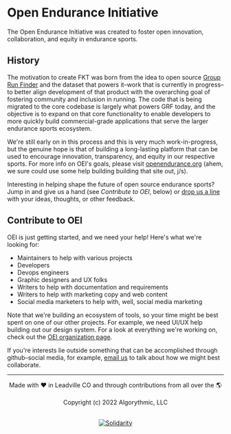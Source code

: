 # Open Endurance Initiative
The Open Endurance Initiative was created to foster open innovation, collaboration, and equity in endurance sports.

## History

The motivation to create FKT was born from the idea to open source [Group Run Finder](https://grouprunfinder.com) and the dataset that powers it–work that is currently in progress–to better align development of that product with the overarching goal of fostering community and inclusion in running. The code that is being migrated to the core codebase is largely what powers GRF today, and the objective is to expand on that core functionality to enable developers to more quickly build commercial-grade applications that serve the larger endurance sports ecosystem.

We're still early on in this process and this is very much work-in-progress, but the genuine hope is that of building a long-lasting platform that can be used to encourage innovation, transparency, and equity in our respective sports. For more info on OEI's goals, please visit [openendurance.org](https://openendurance.org) (ahem, we sure could use some help building building that site out, j/s).

Interesting in helping shape the future of open source endurance sports? Jump in and give us a hand (see _Contribute to OEI_, below) or [drop us a line](mailto:team@openendurance.org) with your ideas, thoughts, or other feedback.

## Contribute to OEI

OEI is just getting started, and we need your help! Here's what we're looking for:

-  Maintainers to help with various projects
-  Developers
-  Devops engineers
-  Graphic designers and UX folks
-  Writers to help with documentation and requirements
-  Writers to help with marketing copy and web content
-  Social media marketers to help with, well, social media marketing

Note that we're building an ecosystem of tools, so your time might be best spent on one of our other projects. For example, we need UI/UX help building out our design system. For a look at everything we're working on, check out the [OEI organization page](https://github.com/openendurance).

If you're interests lie outside something that can be accomplished through github–social media, for example, [email us](mailto:team@openendurance.org) to talk about how we might best collaborate.

---

<div align="center">
	Made with ❤️ in Leadville CO and through contributions from all over the 🌎
</div>
<br />
<div align="center">
	Copyright (c) 2022 <a href-"https://algorythmic.com>Algorythmic, LLC</a>
</div>
<br />
<div align="center">

[![Solidarity](https://github.com/jpoehnelt/in-solidarity-bot/raw/main/static//badge-flat.png)](https://github.com/apps/in-solidarity)

</div>
